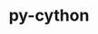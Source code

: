 ---
title: "py-cython"
layout: cache
categories: [package, develop-2023-09-24]
meta: {"versions": ["0.29.36", "3.0.0"], "compilers": ["apple-clang@=14.0.0", "cce@=15.0.1", "gcc@=11.1.0", "gcc@=11.3.0", "gcc@=12.1.0", "gcc@=7.3.1", "gcc@=7.5.0", "oneapi@=2023.2.0"], "oss": ["amzn2", "rhel8", "ubuntu18.04", "ubuntu20.04", "ubuntu22.04", "ventura"], "platforms": ["darwin", "linux"], "targets": ["aarch64", "neoverse_n1", "ppc64le", "x86_64", "x86_64_v3", "zen4"], "stacks": ["aws-isc", "aws-isc-aarch64", "data-vis-sdk", "e4s", "e4s-cray-rhel", "e4s-oneapi", "e4s-power", "ml-darwin-aarch64-mps", "ml-linux-x86_64-cpu", "ml-linux-x86_64-cuda", "ml-linux-x86_64-rocm", "radiuss", "root", "tutorial"], "num_specs": 35, "num_specs_by_stack": {"ml-darwin-aarch64-mps": 4, "root": 35, "aws-isc-aarch64": 2, "aws-isc": 1, "e4s-cray-rhel": 3, "radiuss": 2, "e4s-power": 5, "data-vis-sdk": 2, "e4s-oneapi": 3, "e4s": 5, "ml-linux-x86_64-cuda": 7, "ml-linux-x86_64-cpu": 7, "ml-linux-x86_64-rocm": 7, "tutorial": 1}}
spec_details: [{"hash": "5bubjg52ka6xzkq5lv4626lg6tjl6pq2", "compiler": "apple-clang@=14.0.0", "versions": ["0.29.36"], "os": "ventura", "platform": "darwin", "target": "aarch64", "variants": ["build_system=python_pip", "patches=c4369ad"], "stacks": ["ml-darwin-aarch64-mps", "root"], "size": "-", "tarball": "https://binaries.spack.io/releases/develop-2023-09-24/build_cache/darwin-ventura-aarch64/apple-clang-14.0.0/py-cython-0.29.36/darwin-ventura-aarch64-apple-clang-14.0.0-py-cython-0.29.36-5bubjg52ka6xzkq5lv4626lg6tjl6pq2.spack"}, {"hash": "4ap55vwupm3wrhks2jjn63n5ej4bhx4l", "compiler": "apple-clang@=14.0.0", "versions": ["0.29.36"], "os": "ventura", "platform": "darwin", "target": "aarch64", "variants": ["build_system=python_pip", "patches=c4369ad"], "stacks": ["ml-darwin-aarch64-mps", "root"], "size": "-", "tarball": "https://binaries.spack.io/releases/develop-2023-09-24/build_cache/darwin-ventura-aarch64/apple-clang-14.0.0/py-cython-0.29.36/darwin-ventura-aarch64-apple-clang-14.0.0-py-cython-0.29.36-4ap55vwupm3wrhks2jjn63n5ej4bhx4l.spack"}, {"hash": "mvsex6sucz5zu2l2lc4g43guwaktmef7", "compiler": "apple-clang@=14.0.0", "versions": ["0.29.36"], "os": "ventura", "platform": "darwin", "target": "aarch64", "variants": ["build_system=python_pip", "patches=c4369ad"], "stacks": ["ml-darwin-aarch64-mps", "root"], "size": "-", "tarball": "https://binaries.spack.io/releases/develop-2023-09-24/build_cache/darwin-ventura-aarch64/apple-clang-14.0.0/py-cython-0.29.36/darwin-ventura-aarch64-apple-clang-14.0.0-py-cython-0.29.36-mvsex6sucz5zu2l2lc4g43guwaktmef7.spack"}, {"hash": "hujj72oi3cfn4abpk473g6cnmsmrzj2s", "compiler": "apple-clang@=14.0.0", "versions": ["0.29.36"], "os": "ventura", "platform": "darwin", "target": "aarch64", "variants": ["build_system=python_pip", "patches=c4369ad"], "stacks": ["ml-darwin-aarch64-mps", "root"], "size": "-", "tarball": "https://binaries.spack.io/releases/develop-2023-09-24/build_cache/darwin-ventura-aarch64/apple-clang-14.0.0/py-cython-0.29.36/darwin-ventura-aarch64-apple-clang-14.0.0-py-cython-0.29.36-hujj72oi3cfn4abpk473g6cnmsmrzj2s.spack"}, {"hash": "eqd7vkh4lt54rj55ajzdb2xqhn52zsij", "compiler": "gcc@=7.3.1", "versions": ["0.29.36"], "os": "amzn2", "platform": "linux", "target": "aarch64", "variants": ["build_system=python_pip", "patches=c4369ad"], "stacks": ["root", "aws-isc-aarch64"], "size": "-", "tarball": "https://binaries.spack.io/releases/develop-2023-09-24/build_cache/linux-amzn2-aarch64/gcc-7.3.1/py-cython-0.29.36/linux-amzn2-aarch64-gcc-7.3.1-py-cython-0.29.36-eqd7vkh4lt54rj55ajzdb2xqhn52zsij.spack"}, {"hash": "xte3ozcauuv4nuiz7d3damg7wfxsqn2y", "compiler": "gcc@=7.3.1", "versions": ["0.29.36"], "os": "amzn2", "platform": "linux", "target": "neoverse_n1", "variants": ["build_system=python_pip", "patches=c4369ad"], "stacks": ["root", "aws-isc-aarch64"], "size": "-", "tarball": "https://binaries.spack.io/releases/develop-2023-09-24/build_cache/linux-amzn2-neoverse_n1/gcc-7.3.1/py-cython-0.29.36/linux-amzn2-neoverse_n1-gcc-7.3.1-py-cython-0.29.36-xte3ozcauuv4nuiz7d3damg7wfxsqn2y.spack"}, {"hash": "oos4fre53v4znvrqlr4watai3xbl6bx6", "compiler": "gcc@=7.3.1", "versions": ["0.29.36"], "os": "amzn2", "platform": "linux", "target": "x86_64_v3", "variants": ["build_system=python_pip", "patches=c4369ad"], "stacks": ["root", "aws-isc"], "size": "-", "tarball": "https://binaries.spack.io/releases/develop-2023-09-24/build_cache/linux-amzn2-x86_64_v3/gcc-7.3.1/py-cython-0.29.36/linux-amzn2-x86_64_v3-gcc-7.3.1-py-cython-0.29.36-oos4fre53v4znvrqlr4watai3xbl6bx6.spack"}, {"hash": "kq336mpw4wjcav2t5vxrribvuqe6igxx", "compiler": "cce@=15.0.1", "versions": ["0.29.36"], "os": "rhel8", "platform": "linux", "target": "zen4", "variants": ["build_system=python_pip", "patches=c4369ad"], "stacks": ["e4s-cray-rhel", "root"], "size": "-", "tarball": "https://binaries.spack.io/releases/develop-2023-09-24/build_cache/linux-rhel8-zen4/cce-15.0.1/py-cython-0.29.36/linux-rhel8-zen4-cce-15.0.1-py-cython-0.29.36-kq336mpw4wjcav2t5vxrribvuqe6igxx.spack"}, {"hash": "34ildeo4gvcpp64hw6scnlaewqy2bti6", "compiler": "cce@=15.0.1", "versions": ["0.29.36"], "os": "rhel8", "platform": "linux", "target": "zen4", "variants": ["build_system=python_pip", "patches=c4369ad"], "stacks": ["e4s-cray-rhel", "root"], "size": "-", "tarball": "https://binaries.spack.io/releases/develop-2023-09-24/build_cache/linux-rhel8-zen4/cce-15.0.1/py-cython-0.29.36/linux-rhel8-zen4-cce-15.0.1-py-cython-0.29.36-34ildeo4gvcpp64hw6scnlaewqy2bti6.spack"}, {"hash": "gi2gxiwqdnyipcarpgjkeyzkidbyu4rl", "compiler": "cce@=15.0.1", "versions": ["3.0.0"], "os": "rhel8", "platform": "linux", "target": "zen4", "variants": ["build_system=python_pip"], "stacks": ["e4s-cray-rhel", "root"], "size": "-", "tarball": "https://binaries.spack.io/releases/develop-2023-09-24/build_cache/linux-rhel8-zen4/cce-15.0.1/py-cython-3.0.0/linux-rhel8-zen4-cce-15.0.1-py-cython-3.0.0-gi2gxiwqdnyipcarpgjkeyzkidbyu4rl.spack"}, {"hash": "5n3fr3psczzom3gz76hde5dj62bgyysv", "compiler": "gcc@=7.5.0", "versions": ["0.29.36"], "os": "ubuntu18.04", "platform": "linux", "target": "x86_64_v3", "variants": ["build_system=python_pip", "patches=c4369ad"], "stacks": ["radiuss", "root"], "size": "-", "tarball": "https://binaries.spack.io/releases/develop-2023-09-24/build_cache/linux-ubuntu18.04-x86_64_v3/gcc-7.5.0/py-cython-0.29.36/linux-ubuntu18.04-x86_64_v3-gcc-7.5.0-py-cython-0.29.36-5n3fr3psczzom3gz76hde5dj62bgyysv.spack"}, {"hash": "vanudskc6sadxyy3kztvsts5t6nfcpgh", "compiler": "gcc@=7.5.0", "versions": ["0.29.36"], "os": "ubuntu18.04", "platform": "linux", "target": "x86_64_v3", "variants": ["build_system=python_pip", "patches=c4369ad"], "stacks": ["radiuss", "root"], "size": "-", "tarball": "https://binaries.spack.io/releases/develop-2023-09-24/build_cache/linux-ubuntu18.04-x86_64_v3/gcc-7.5.0/py-cython-0.29.36/linux-ubuntu18.04-x86_64_v3-gcc-7.5.0-py-cython-0.29.36-vanudskc6sadxyy3kztvsts5t6nfcpgh.spack"}, {"hash": "u27cqhzjo3omqpdkln4djiegmmjeqfec", "compiler": "gcc@=11.1.0", "versions": ["0.29.36"], "os": "ubuntu20.04", "platform": "linux", "target": "ppc64le", "variants": ["build_system=python_pip", "patches=c4369ad"], "stacks": ["root", "e4s-power"], "size": "-", "tarball": "https://binaries.spack.io/releases/develop-2023-09-24/build_cache/linux-ubuntu20.04-ppc64le/gcc-11.1.0/py-cython-0.29.36/linux-ubuntu20.04-ppc64le-gcc-11.1.0-py-cython-0.29.36-u27cqhzjo3omqpdkln4djiegmmjeqfec.spack"}, {"hash": "l4aenla25rgee6yl2bvm2lwjyp4qxkn5", "compiler": "gcc@=11.1.0", "versions": ["0.29.36"], "os": "ubuntu20.04", "platform": "linux", "target": "ppc64le", "variants": ["build_system=python_pip", "patches=c4369ad"], "stacks": ["root", "e4s-power"], "size": "-", "tarball": "https://binaries.spack.io/releases/develop-2023-09-24/build_cache/linux-ubuntu20.04-ppc64le/gcc-11.1.0/py-cython-0.29.36/linux-ubuntu20.04-ppc64le-gcc-11.1.0-py-cython-0.29.36-l4aenla25rgee6yl2bvm2lwjyp4qxkn5.spack"}, {"hash": "it3onwrzwqfccyx7wpz753l6mdtryqjj", "compiler": "gcc@=11.1.0", "versions": ["0.29.36"], "os": "ubuntu20.04", "platform": "linux", "target": "ppc64le", "variants": ["build_system=python_pip", "patches=c4369ad"], "stacks": ["root", "e4s-power"], "size": "-", "tarball": "https://binaries.spack.io/releases/develop-2023-09-24/build_cache/linux-ubuntu20.04-ppc64le/gcc-11.1.0/py-cython-0.29.36/linux-ubuntu20.04-ppc64le-gcc-11.1.0-py-cython-0.29.36-it3onwrzwqfccyx7wpz753l6mdtryqjj.spack"}, {"hash": "hbpzhogobn575tmnxnvvertetalhzxdj", "compiler": "gcc@=11.1.0", "versions": ["3.0.0"], "os": "ubuntu20.04", "platform": "linux", "target": "ppc64le", "variants": ["build_system=python_pip"], "stacks": ["root", "e4s-power"], "size": "-", "tarball": "https://binaries.spack.io/releases/develop-2023-09-24/build_cache/linux-ubuntu20.04-ppc64le/gcc-11.1.0/py-cython-3.0.0/linux-ubuntu20.04-ppc64le-gcc-11.1.0-py-cython-3.0.0-hbpzhogobn575tmnxnvvertetalhzxdj.spack"}, {"hash": "2tjcsmgejewn5qbf5nfkiuch7uor42yt", "compiler": "gcc@=11.1.0", "versions": ["0.29.36"], "os": "ubuntu20.04", "platform": "linux", "target": "ppc64le", "variants": ["build_system=python_pip", "patches=c4369ad"], "stacks": ["root", "e4s-power"], "size": "-", "tarball": "https://binaries.spack.io/releases/develop-2023-09-24/build_cache/linux-ubuntu20.04-ppc64le/gcc-11.1.0/py-cython-0.29.36/linux-ubuntu20.04-ppc64le-gcc-11.1.0-py-cython-0.29.36-2tjcsmgejewn5qbf5nfkiuch7uor42yt.spack"}, {"hash": "ts4ibsgyp2bphogjua5hxm5y5w5o4sqz", "compiler": "gcc@=11.1.0", "versions": ["0.29.36"], "os": "ubuntu20.04", "platform": "linux", "target": "x86_64_v3", "variants": ["build_system=python_pip", "patches=c4369ad"], "stacks": ["root", "data-vis-sdk"], "size": "-", "tarball": "https://binaries.spack.io/releases/develop-2023-09-24/build_cache/linux-ubuntu20.04-x86_64_v3/gcc-11.1.0/py-cython-0.29.36/linux-ubuntu20.04-x86_64_v3-gcc-11.1.0-py-cython-0.29.36-ts4ibsgyp2bphogjua5hxm5y5w5o4sqz.spack"}, {"hash": "4h34le5derul5zp2um5ii6uky4w7yj4j", "compiler": "gcc@=11.1.0", "versions": ["0.29.36"], "os": "ubuntu20.04", "platform": "linux", "target": "x86_64_v3", "variants": ["build_system=python_pip", "patches=c4369ad"], "stacks": ["root", "data-vis-sdk"], "size": "-", "tarball": "https://binaries.spack.io/releases/develop-2023-09-24/build_cache/linux-ubuntu20.04-x86_64_v3/gcc-11.1.0/py-cython-0.29.36/linux-ubuntu20.04-x86_64_v3-gcc-11.1.0-py-cython-0.29.36-4h34le5derul5zp2um5ii6uky4w7yj4j.spack"}, {"hash": "pdicadhkhgr6sqauyk2h5r4qgqzwp2sq", "compiler": "oneapi@=2023.2.0", "versions": ["0.29.36"], "os": "ubuntu20.04", "platform": "linux", "target": "x86_64", "variants": ["build_system=python_pip", "patches=c4369ad"], "stacks": ["root", "e4s-oneapi"], "size": "-", "tarball": "https://binaries.spack.io/releases/develop-2023-09-24/build_cache/linux-ubuntu20.04-x86_64/oneapi-2023.2.0/py-cython-0.29.36/linux-ubuntu20.04-x86_64-oneapi-2023.2.0-py-cython-0.29.36-pdicadhkhgr6sqauyk2h5r4qgqzwp2sq.spack"}, {"hash": "v2pal4trjub637trbw72mt7fwnvj6bao", "compiler": "oneapi@=2023.2.0", "versions": ["3.0.0"], "os": "ubuntu20.04", "platform": "linux", "target": "x86_64", "variants": ["build_system=python_pip"], "stacks": ["root", "e4s-oneapi"], "size": "-", "tarball": "https://binaries.spack.io/releases/develop-2023-09-24/build_cache/linux-ubuntu20.04-x86_64/oneapi-2023.2.0/py-cython-3.0.0/linux-ubuntu20.04-x86_64-oneapi-2023.2.0-py-cython-3.0.0-v2pal4trjub637trbw72mt7fwnvj6bao.spack"}, {"hash": "nsnbxjy7r3lq36xyucgtd574yeloyqie", "compiler": "oneapi@=2023.2.0", "versions": ["0.29.36"], "os": "ubuntu20.04", "platform": "linux", "target": "x86_64", "variants": ["build_system=python_pip", "patches=c4369ad"], "stacks": ["root", "e4s-oneapi"], "size": "-", "tarball": "https://binaries.spack.io/releases/develop-2023-09-24/build_cache/linux-ubuntu20.04-x86_64/oneapi-2023.2.0/py-cython-0.29.36/linux-ubuntu20.04-x86_64-oneapi-2023.2.0-py-cython-0.29.36-nsnbxjy7r3lq36xyucgtd574yeloyqie.spack"}, {"hash": "ujpawwcijftwnvxvuxeqormbw2xttvkm", "compiler": "gcc@=11.1.0", "versions": ["0.29.36"], "os": "ubuntu20.04", "platform": "linux", "target": "x86_64_v3", "variants": ["build_system=python_pip", "patches=c4369ad"], "stacks": ["root", "e4s"], "size": "-", "tarball": "https://binaries.spack.io/releases/develop-2023-09-24/build_cache/linux-ubuntu20.04-x86_64_v3/gcc-11.1.0/py-cython-0.29.36/linux-ubuntu20.04-x86_64_v3-gcc-11.1.0-py-cython-0.29.36-ujpawwcijftwnvxvuxeqormbw2xttvkm.spack"}, {"hash": "gj2mn5cehtgovbixs7b5boe2pztrd4yq", "compiler": "gcc@=11.1.0", "versions": ["0.29.36"], "os": "ubuntu20.04", "platform": "linux", "target": "x86_64_v3", "variants": ["build_system=python_pip", "patches=c4369ad"], "stacks": ["root", "e4s"], "size": "-", "tarball": "https://binaries.spack.io/releases/develop-2023-09-24/build_cache/linux-ubuntu20.04-x86_64_v3/gcc-11.1.0/py-cython-0.29.36/linux-ubuntu20.04-x86_64_v3-gcc-11.1.0-py-cython-0.29.36-gj2mn5cehtgovbixs7b5boe2pztrd4yq.spack"}, {"hash": "k2hrvzdpjse5pz3k2knigrrwmjxd6azn", "compiler": "gcc@=11.1.0", "versions": ["0.29.36"], "os": "ubuntu20.04", "platform": "linux", "target": "x86_64_v3", "variants": ["build_system=python_pip", "patches=c4369ad"], "stacks": ["root", "e4s"], "size": "-", "tarball": "https://binaries.spack.io/releases/develop-2023-09-24/build_cache/linux-ubuntu20.04-x86_64_v3/gcc-11.1.0/py-cython-0.29.36/linux-ubuntu20.04-x86_64_v3-gcc-11.1.0-py-cython-0.29.36-k2hrvzdpjse5pz3k2knigrrwmjxd6azn.spack"}, {"hash": "brnmnx2icbjnptzu3vq4otbu5g2b6x53", "compiler": "gcc@=11.1.0", "versions": ["0.29.36"], "os": "ubuntu20.04", "platform": "linux", "target": "x86_64_v3", "variants": ["build_system=python_pip", "patches=c4369ad"], "stacks": ["root", "e4s"], "size": "-", "tarball": "https://binaries.spack.io/releases/develop-2023-09-24/build_cache/linux-ubuntu20.04-x86_64_v3/gcc-11.1.0/py-cython-0.29.36/linux-ubuntu20.04-x86_64_v3-gcc-11.1.0-py-cython-0.29.36-brnmnx2icbjnptzu3vq4otbu5g2b6x53.spack"}, {"hash": "wnqfzcxecen24lrz7keqvpxyzyir5msz", "compiler": "gcc@=11.1.0", "versions": ["3.0.0"], "os": "ubuntu20.04", "platform": "linux", "target": "x86_64_v3", "variants": ["build_system=python_pip"], "stacks": ["root", "e4s"], "size": "-", "tarball": "https://binaries.spack.io/releases/develop-2023-09-24/build_cache/linux-ubuntu20.04-x86_64_v3/gcc-11.1.0/py-cython-3.0.0/linux-ubuntu20.04-x86_64_v3-gcc-11.1.0-py-cython-3.0.0-wnqfzcxecen24lrz7keqvpxyzyir5msz.spack"}, {"hash": "fzl2lvye2bv4t5psyuifay7c32s5drrq", "compiler": "gcc@=11.3.0", "versions": ["3.0.0"], "os": "ubuntu22.04", "platform": "linux", "target": "x86_64_v3", "variants": ["build_system=python_pip"], "stacks": ["ml-linux-x86_64-cuda", "root", "ml-linux-x86_64-cpu", "ml-linux-x86_64-rocm"], "size": "-", "tarball": "https://binaries.spack.io/releases/develop-2023-09-24/build_cache/linux-ubuntu22.04-x86_64_v3/gcc-11.3.0/py-cython-3.0.0/linux-ubuntu22.04-x86_64_v3-gcc-11.3.0-py-cython-3.0.0-fzl2lvye2bv4t5psyuifay7c32s5drrq.spack"}, {"hash": "jxi4pugqpk273vcoljdwqhibeanlvbju", "compiler": "gcc@=11.3.0", "versions": ["0.29.36"], "os": "ubuntu22.04", "platform": "linux", "target": "x86_64_v3", "variants": ["build_system=python_pip", "patches=c4369ad"], "stacks": ["ml-linux-x86_64-cuda", "root", "ml-linux-x86_64-cpu", "ml-linux-x86_64-rocm"], "size": "-", "tarball": "https://binaries.spack.io/releases/develop-2023-09-24/build_cache/linux-ubuntu22.04-x86_64_v3/gcc-11.3.0/py-cython-0.29.36/linux-ubuntu22.04-x86_64_v3-gcc-11.3.0-py-cython-0.29.36-jxi4pugqpk273vcoljdwqhibeanlvbju.spack"}, {"hash": "g43ijtjw6fh3okameovba5opjnfflvi6", "compiler": "gcc@=11.3.0", "versions": ["0.29.36"], "os": "ubuntu22.04", "platform": "linux", "target": "x86_64_v3", "variants": ["build_system=python_pip", "patches=c4369ad"], "stacks": ["ml-linux-x86_64-cuda", "root", "ml-linux-x86_64-cpu", "ml-linux-x86_64-rocm"], "size": "-", "tarball": "https://binaries.spack.io/releases/develop-2023-09-24/build_cache/linux-ubuntu22.04-x86_64_v3/gcc-11.3.0/py-cython-0.29.36/linux-ubuntu22.04-x86_64_v3-gcc-11.3.0-py-cython-0.29.36-g43ijtjw6fh3okameovba5opjnfflvi6.spack"}, {"hash": "vxdmzfsj5nv37argzeelouvcc3endbqg", "compiler": "gcc@=11.3.0", "versions": ["0.29.36"], "os": "ubuntu22.04", "platform": "linux", "target": "x86_64_v3", "variants": ["build_system=python_pip", "patches=c4369ad"], "stacks": ["ml-linux-x86_64-cuda", "root", "ml-linux-x86_64-cpu", "ml-linux-x86_64-rocm"], "size": "-", "tarball": "https://binaries.spack.io/releases/develop-2023-09-24/build_cache/linux-ubuntu22.04-x86_64_v3/gcc-11.3.0/py-cython-0.29.36/linux-ubuntu22.04-x86_64_v3-gcc-11.3.0-py-cython-0.29.36-vxdmzfsj5nv37argzeelouvcc3endbqg.spack"}, {"hash": "a3ouefrft3tgk7egr4euo4xq2hdejkz2", "compiler": "gcc@=11.3.0", "versions": ["0.29.36"], "os": "ubuntu22.04", "platform": "linux", "target": "x86_64_v3", "variants": ["build_system=python_pip", "patches=c4369ad"], "stacks": ["ml-linux-x86_64-cuda", "root", "ml-linux-x86_64-cpu", "ml-linux-x86_64-rocm"], "size": "-", "tarball": "https://binaries.spack.io/releases/develop-2023-09-24/build_cache/linux-ubuntu22.04-x86_64_v3/gcc-11.3.0/py-cython-0.29.36/linux-ubuntu22.04-x86_64_v3-gcc-11.3.0-py-cython-0.29.36-a3ouefrft3tgk7egr4euo4xq2hdejkz2.spack"}, {"hash": "t5wza6oplpah2xbzgjf6gf3gmnnjqjdn", "compiler": "gcc@=11.3.0", "versions": ["0.29.36"], "os": "ubuntu22.04", "platform": "linux", "target": "x86_64_v3", "variants": ["build_system=python_pip", "patches=c4369ad"], "stacks": ["ml-linux-x86_64-cuda", "root", "ml-linux-x86_64-cpu", "ml-linux-x86_64-rocm"], "size": "-", "tarball": "https://binaries.spack.io/releases/develop-2023-09-24/build_cache/linux-ubuntu22.04-x86_64_v3/gcc-11.3.0/py-cython-0.29.36/linux-ubuntu22.04-x86_64_v3-gcc-11.3.0-py-cython-0.29.36-t5wza6oplpah2xbzgjf6gf3gmnnjqjdn.spack"}, {"hash": "xekanioopzkc3fnb5y2we5f6tie2o6dj", "compiler": "gcc@=11.3.0", "versions": ["0.29.36"], "os": "ubuntu22.04", "platform": "linux", "target": "x86_64_v3", "variants": ["build_system=python_pip", "patches=c4369ad"], "stacks": ["ml-linux-x86_64-cuda", "root", "ml-linux-x86_64-cpu", "ml-linux-x86_64-rocm"], "size": "-", "tarball": "https://binaries.spack.io/releases/develop-2023-09-24/build_cache/linux-ubuntu22.04-x86_64_v3/gcc-11.3.0/py-cython-0.29.36/linux-ubuntu22.04-x86_64_v3-gcc-11.3.0-py-cython-0.29.36-xekanioopzkc3fnb5y2we5f6tie2o6dj.spack"}, {"hash": "iqg4ujxdvj5j4dtoo2ckv4bhk65bw7zi", "compiler": "gcc@=12.1.0", "versions": ["0.29.36"], "os": "ubuntu22.04", "platform": "linux", "target": "x86_64_v3", "variants": ["build_system=python_pip", "patches=c4369ad"], "stacks": ["root", "tutorial"], "size": "-", "tarball": "https://binaries.spack.io/releases/develop-2023-09-24/build_cache/linux-ubuntu22.04-x86_64_v3/gcc-12.1.0/py-cython-0.29.36/linux-ubuntu22.04-x86_64_v3-gcc-12.1.0-py-cython-0.29.36-iqg4ujxdvj5j4dtoo2ckv4bhk65bw7zi.spack"}]
---